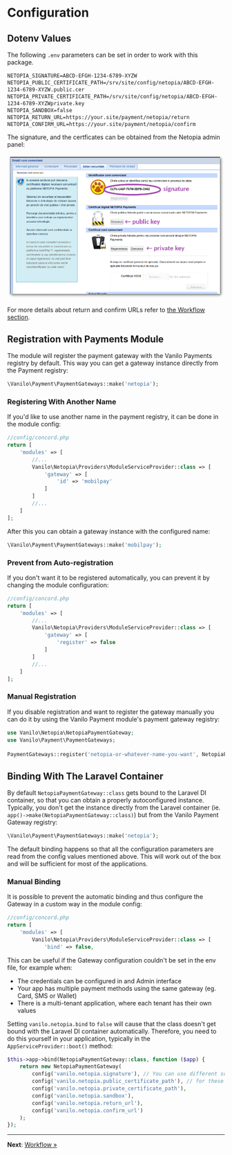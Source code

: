 # Configuration

## Dotenv Values

The following `.env` parameters can be set in order to work with this package.

```dotenv
NETOPIA_SIGNATURE=ABCD-EFGH-1234-6789-XYZW
NETOPIA_PUBLIC_CERTIFICATE_PATH=/srv/site/config/netopia/ABCD-EFGH-1234-6789-XYZW.public.cer
NETOPIA_PRIVATE_CERTIFICATE_PATH=/srv/site/config/netopia/ABCD-EFGH-1234-6789-XYZWprivate.key
NETOPIA_SANDBOX=false
NETOPIA_RETURN_URL=https://your.site/payment/netopia/return
NETOPIA_CONFIRM_URL=https://your.site/payment/netopia/confirm
```

The signature, and the certficates can be obtained from the Netopia admin panel:

![netopia_admin_security.png](netopia_admin_security.png)

For more details about return and confirm URLs refer to [the Workflow section](workflow.md).

## Registration with Payments Module

The module will register the payment gateway with the Vanilo Payments registry by default.
This way you can get a gateway instance directly from the Payment registry:

```php
\Vanilo\Payment\PaymentGateways::make('netopia');
```

### Registering With Another Name

If you'd like to use another name in the payment registry, it can be done in the module config:

```php
//config/concord.php
return [
    'modules' => [
        //...
        Vanilo\Netopia\Providers\ModuleServiceProvider::class => [
            'gateway' => [
                'id' => 'mobilpay'
            ]
        ]
        //...
    ]
];
```

After this you can obtain a gateway instance with the configured name:

```php
\Vanilo\Payment\PaymentGateways::make('mobilpay');
```

### Prevent from Auto-registration

If you don't want it to be registered automatically, you can prevent it by changing the module
configuration:

```php
//config/concord.php
return [
    'modules' => [
        //...
        Vanilo\Netopia\Providers\ModuleServiceProvider::class => [
            'gateway' => [
                'register' => false
            ]
        ]
        //...
    ]
];
```

### Manual Registration

If you disable registration and want to register the gateway manually you can do it by using the
Vanilo Payment module's payment gateway registry:

```php
use Vanilo\Netopia\NetopiaPaymentGateway;
use Vanilo\Payment\PaymentGateways;

PaymentGateways::register('netopia-or-whatever-name-you-want', NetopiaPaymentGateway::class);
```

## Binding With The Laravel Container

By default `NetopiaPaymentGateway::class` gets bound to the Laravel DI container, so that you can
obtain a properly autoconfigured instance. Typically, you don't get the instance directly from the
Laravel container (ie. `app()->make(NetopiaPaymentGateway::class)`) but from the Vanilo Payment
Gateway registry:

```php
\Vanilo\Payment\PaymentGateways::make('netopia');
```

The default binding happens so that all the configuration parameters are read from the config values
mentioned above. This will work out of the box and will be sufficient for most of the applications.

### Manual Binding

It is possible to prevent the automatic binding and thus configure the Gateway in a custom way in
the module config:

```php
//config/concord.php
return [
    'modules' => [
        Vanilo\Netopia\Providers\ModuleServiceProvider::class => [
            'bind' => false,
```

This can be useful if the Gateway configuration couldn't be set in the env file, for example when:

- The credentials can be configured in and Admin interface
- Your app has multiple payment methods using the same gateway (eg. Card, SMS or Wallet)
- There is a multi-tenant application, where each tenant has their own values

Setting `vanilo.netopia.bind` to `false` will cause that the class doesn't get bound with the
Laravel DI container automatically. Therefore, you need to do this yourself in your application,
typically in the `AppServiceProvider::boot()` method:

```php
$this->app->bind(NetopiaPaymentGateway::class, function ($app) {
    return new NetopiaPaymentGateway(
        config('vanilo.netopia.signature'), // You can use different source than config
        config('vanilo.netopia.public_certificate_path'), // for these parameters
        config('vanilo.netopia.private_certificate_path'),
        config('vanilo.netopia.sandbox'),
        config('vanilo.netopia.return_url'),
        config('vanilo.netopia.confirm_url')
    );
});
```

---

**Next**: [Workflow &raquo;](workflow.md)
